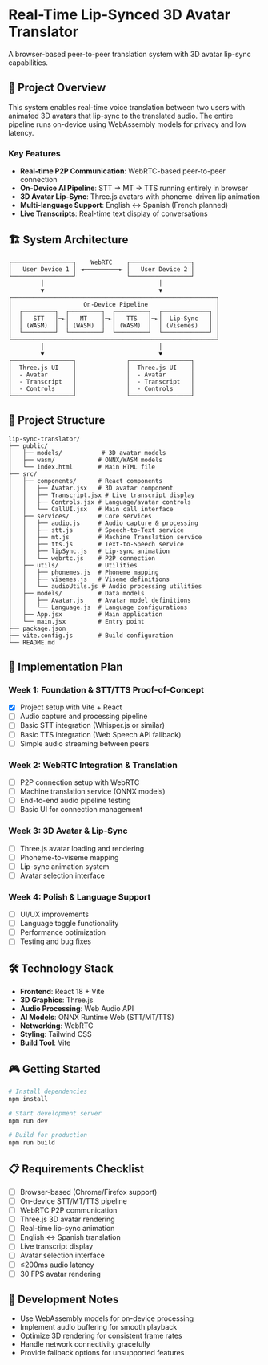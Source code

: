 # Real-Time Lip-Synced 3D Avatar Translator

A browser-based peer-to-peer translation system with 3D avatar lip-sync capabilities.

## 🎯 Project Overview

This system enables real-time voice translation between two users with animated 3D avatars that lip-sync to the translated audio. The entire pipeline runs on-device using WebAssembly models for privacy and low latency.

### Key Features
- **Real-time P2P Communication**: WebRTC-based peer-to-peer connection
- **On-Device AI Pipeline**: STT → MT → TTS running entirely in browser
- **3D Avatar Lip-Sync**: Three.js avatars with phoneme-driven lip animation
- **Multi-language Support**: English ↔ Spanish (French planned)
- **Live Transcripts**: Real-time text display of conversations

## 🏗️ System Architecture

```
┌─────────────────┐    WebRTC    ┌─────────────────┐
│   User Device 1 │ ◄──────────► │   User Device 2 │
└─────────────────┘              └─────────────────┘
         │                                │
         ▼                                ▼
┌─────────────────────────────────────────────────────────┐
│                    On-Device Pipeline                   │
│  ┌─────────┐  ┌─────────┐  ┌─────────┐  ┌─────────────┐ │
│  │   STT   │─►│   MT    │─►│   TTS   │─►│  Lip-Sync   │ │
│  │ (WASM)  │  │ (WASM)  │  │ (WASM)  │  │ (Visemes)   │ │
│  └─────────┘  └─────────┘  └─────────┘  └─────────────┘ │
└─────────────────────────────────────────────────────────┘
         │                                │
         ▼                                ▼
┌─────────────────┐              ┌─────────────────┐
│  Three.js UI    │              │  Three.js UI    │
│  - Avatar       │              │  - Avatar       │
│  - Transcript   │              │  - Transcript   │
│  - Controls     │              │  - Controls     │
└─────────────────┘              └─────────────────┘
```

## 📁 Project Structure

```
lip-sync-translator/
├── public/
│   ├── models/           # 3D avatar models
│   ├── wasm/            # ONNX/WASM models
│   └── index.html       # Main HTML file
├── src/
│   ├── components/      # React components
│   │   ├── Avatar.jsx   # 3D avatar component
│   │   ├── Transcript.jsx # Live transcript display
│   │   ├── Controls.jsx # Language/avatar controls
│   │   └── CallUI.jsx   # Main call interface
│   ├── services/        # Core services
│   │   ├── audio.js     # Audio capture & processing
│   │   ├── stt.js       # Speech-to-Text service
│   │   ├── mt.js        # Machine Translation service
│   │   ├── tts.js       # Text-to-Speech service
│   │   ├── lipSync.js   # Lip-sync animation
│   │   └── webrtc.js    # P2P connection
│   ├── utils/           # Utilities
│   │   ├── phonemes.js  # Phoneme mapping
│   │   ├── visemes.js   # Viseme definitions
│   │   └── audioUtils.js # Audio processing utilities
│   ├── models/          # Data models
│   │   ├── Avatar.js    # Avatar model definitions
│   │   └── Language.js  # Language configurations
│   ├── App.jsx          # Main application
│   └── main.jsx         # Entry point
├── package.json
├── vite.config.js       # Build configuration
└── README.md
```

## 🚀 Implementation Plan

### Week 1: Foundation & STT/TTS Proof-of-Concept
- [x] Project setup with Vite + React
- [ ] Audio capture and processing pipeline
- [ ] Basic STT integration (Whisper.js or similar)
- [ ] Basic TTS integration (Web Speech API fallback)
- [ ] Simple audio streaming between peers

### Week 2: WebRTC Integration & Translation
- [ ] P2P connection setup with WebRTC
- [ ] Machine translation service (ONNX models)
- [ ] End-to-end audio pipeline testing
- [ ] Basic UI for connection management

### Week 3: 3D Avatar & Lip-Sync
- [ ] Three.js avatar loading and rendering
- [ ] Phoneme-to-viseme mapping
- [ ] Lip-sync animation system
- [ ] Avatar selection interface

### Week 4: Polish & Language Support
- [ ] UI/UX improvements
- [ ] Language toggle functionality
- [ ] Performance optimization
- [ ] Testing and bug fixes

## 🛠️ Technology Stack

- **Frontend**: React 18 + Vite
- **3D Graphics**: Three.js
- **Audio Processing**: Web Audio API
- **AI Models**: ONNX Runtime Web (STT/MT/TTS)
- **Networking**: WebRTC
- **Styling**: Tailwind CSS
- **Build Tool**: Vite

## 🎮 Getting Started

```bash
# Install dependencies
npm install

# Start development server
npm run dev

# Build for production
npm run build
```

## 📋 Requirements Checklist

- [ ] Browser-based (Chrome/Firefox support)
- [ ] On-device STT/MT/TTS pipeline
- [ ] WebRTC P2P communication
- [ ] Three.js 3D avatar rendering
- [ ] Real-time lip-sync animation
- [ ] English ↔ Spanish translation
- [ ] Live transcript display
- [ ] Avatar selection interface
- [ ] ≤200ms audio latency
- [ ] 30 FPS avatar rendering

## 🔧 Development Notes

- Use WebAssembly models for on-device processing
- Implement audio buffering for smooth playback
- Optimize 3D rendering for consistent frame rates
- Handle network connectivity gracefully
- Provide fallback options for unsupported features 
